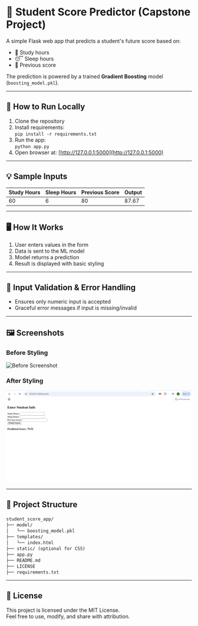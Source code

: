 # 🧠 Student Score Predictor (Capstone Project)

A simple Flask web app that predicts a student's future score based on:

- 📘 Study hours  
- 😴 Sleep hours  
- 🧠 Previous score  

The prediction is powered by a trained **Gradient Boosting** model (`boosting_model.pkl`).

---

## 🚀 How to Run Locally

1. Clone the repository  
2. Install requirements:  
   `pip install -r requirements.txt`  
3. Run the app:  
   `python app.py`  
4. Open browser at: [http://127.0.0.1:5000](http://127.0.0.1:5000)

---

## 💡 Sample Inputs

| Study Hours | Sleep Hours | Previous Score | Output  |
|-------------|-------------|----------------|---------|
| 60          | 6           | 80             | 87.67   |

---

## 🖥️ How It Works

1. User enters values in the form  
2. Data is sent to the ML model  
3. Model returns a prediction  
4. Result is displayed with basic styling

---

## 🧪 Input Validation & Error Handling

- Ensures only numeric input is accepted  
- Graceful error messages if input is missing/invalid

---

## 🖼️ Screenshots

### Before Styling  
![Before Screenshot](screenshot_before.png)

### After Styling  
![After Screenshot](screenshot.png)

---

## 📁 Project Structure

```
student_score_app/
├── model/
│   └── boosting_model.pkl
├── templates/
│   └── index.html
├── static/ (optional for CSS)
├── app.py
├── README.md
├── LICENSE
├── requirements.txt
```

---

## 📜 License

This project is licensed under the MIT License.  
Feel free to use, modify, and share with attribution.


